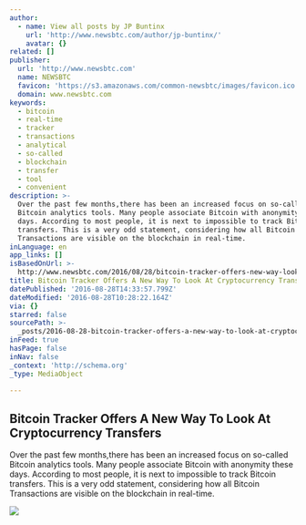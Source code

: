 ```yaml
---
author:
  - name: View all posts by JP Buntinx
    url: 'http://www.newsbtc.com/author/jp-buntinx/'
    avatar: {}
related: []
publisher:
  url: 'http://www.newsbtc.com'
  name: NEWSBTC
  favicon: 'https://s3.amazonaws.com/common-newsbtc/images/favicon.ico'
  domain: www.newsbtc.com
keywords:
  - bitcoin
  - real-time
  - tracker
  - transactions
  - analytical
  - so-called
  - blockchain
  - transfer
  - tool
  - convenient
description: >-
  Over the past few months,there has been an increased focus on so-called
  Bitcoin analytics tools. Many people associate Bitcoin with anonymity these
  days. According to most people, it is next to impossible to track Bitcoin
  transfers. This is a very odd statement, considering how all Bitcoin
  Transactions are visible on the blockchain in real-time.
inLanguage: en
app_links: []
isBasedOnUrl: >-
  http://www.newsbtc.com/2016/08/28/bitcoin-tracker-offers-new-way-look-cryptocurrency-transfers/
title: Bitcoin Tracker Offers A New Way To Look At Cryptocurrency Transfers
datePublished: '2016-08-28T14:33:57.799Z'
dateModified: '2016-08-28T10:28:22.164Z'
via: {}
starred: false
sourcePath: >-
  _posts/2016-08-28-bitcoin-tracker-offers-a-new-way-to-look-at-cryptocurrency-t.md
inFeed: true
hasPage: false
inNav: false
_context: 'http://schema.org'
_type: MediaObject

---
```

<article style=""><h1>Bitcoin Tracker Offers A New Way To Look At Cryptocurrency Transfers</h1><p>Over the past few months,there has been an increased focus on so-called Bitcoin analytics tools. Many people associate Bitcoin with anonymity these days. According to most people, it is next to impossible to track Bitcoin transfers. This is a very odd statement, considering how all Bitcoin Transactions are visible on the blockchain in real-time.</p><img src="http://s3.amazonaws.com/main-newsbtc-images/2016/08/28095724/shutterstock_226597924.jpg" /></article>